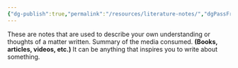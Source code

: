 ```yaml
---
{"dg-publish":true,"permalink":"/resources/literature-notes/","dgPassFrontmatter":true,"noteIcon":"3","created":"2023-11-14T21:08:33.969+05:30","updated":"2024-01-13T13:30:25.432+05:30"}
---
```


These are notes that are used to describe your own understanding or thoughts of a matter written. Summary of the media consumed. **(Books, articles,  videos, etc.)** It can be anything that inspires you to write about something.